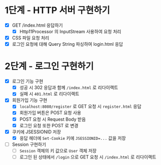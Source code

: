 # 1단계 - HTTP 서버 구현하기

- [x] GET /index.html 응답하기
  - [x] Http11Processor 의 InputStream 사용하여 요청 처리
- [x] CSS 파일 요청 처리
- [x] 로그인 요청에 대해 Query String 파싱하여 login.html 응답

# 2단계 - 로그인 구현하기

- [x] 로그인 기능 구현
  - [x] 성공 시 302 응답과 함께 `/index.html` 로 리다이랙트
  - [x] 실패 시 `401.html` 로 리다이랙트
- [x] 회원가입 기능 구현
  - [x] `localhost:8080/register` 로 GET 요청 시 `register.html` 응답
  - [x] 회원가입 버튼은 POST 요청 사용
  - [x] POST 요청 시 Request Body 받음
  - [x] 로그인 요청 또한 POST 로 변경
- [x] 쿠키에 JSESSIONID 저장
  - [x] 응답 헤더에 `Set-Cookie` 키에 `JSESSIONID=...` 값을 저장
- [ ] Session 구현하기
  - [ ] `Session` 객체의 키 값으로 `User` 객체 저장
  - [ ] 로그인 된 상태에서 `/login` 으로 GET 요청 시 `/index.html` 로 리다이랙트
